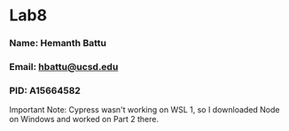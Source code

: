 # Lab8

### Name: Hemanth Battu
### Email: hbattu@ucsd.edu
### PID: A15664582

Important Note: Cypress wasn't working on WSL 1, so I downloaded Node on Windows and worked on Part 2 there.
